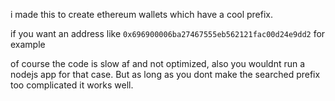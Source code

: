 i made this to create ethereum wallets which have a cool prefix.

if you want an address like `0x696900006ba27467555eb562121fac00d24e9dd2` for example

of course the code is slow af and not optimized, also you wouldnt run a nodejs app for that case. But as long as you dont make the searched prefix too complicated it works well.
